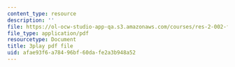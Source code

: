 ```yaml
---
content_type: resource
description: ''
file: https://ol-ocw-studio-app-qa.s3.amazonaws.com/courses/res-2-002-finite-element-procedures-for-solids-and-structures-spring-2010/afae93f6a78496bf60dafe2a3b948a52_E2HglWZcfKw.pdf
file_type: application/pdf
resourcetype: Document
title: 3play pdf file
uid: afae93f6-a784-96bf-60da-fe2a3b948a52
---
```

